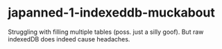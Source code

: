 # japanned-1-indexeddb-muckabout
Struggling with filling multiple tables (poss. just a silly goof).
But raw indexedDB does indeed cause headaches.
